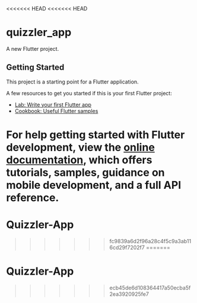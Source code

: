 <<<<<<< HEAD
<<<<<<< HEAD
# quizzler_app

A new Flutter project.

## Getting Started

This project is a starting point for a Flutter application.

A few resources to get you started if this is your first Flutter project:

- [Lab: Write your first Flutter app](https://docs.flutter.dev/get-started/codelab)
- [Cookbook: Useful Flutter samples](https://docs.flutter.dev/cookbook)

For help getting started with Flutter development, view the
[online documentation](https://docs.flutter.dev/), which offers tutorials,
samples, guidance on mobile development, and a full API reference.
=======
# Quizzler-App
>>>>>>> fc9839a6d2f96a28c4f5c9a3ab116cd29f7202f7
=======
# Quizzler-App
>>>>>>> ecb45de6d108364417a50ecba5f2ea3920925fe7
